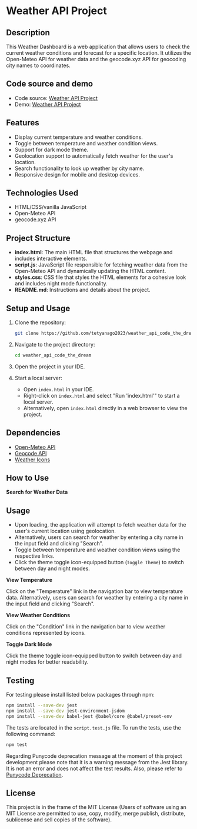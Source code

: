 # Weather API Project

## Description
This Weather Dashboard is a web application that allows users to check the current weather conditions and forecast for a specific location. It utilizes the Open-Meteo API for weather data and the geocode.xyz API for geocoding city names to coordinates.

## Code source and demo
* Code source: [Weather API Project](https://github.com/tetyanago2023/weather_api_code_the_dream)
* Demo: [Weather API Project](https://weather-api-code-the-dream.netlify.app/)



## Features
* Display current temperature and weather conditions.
* Toggle between temperature and weather condition views.
* Support for dark mode theme.
* Geolocation support to automatically fetch weather for the user's location.
* Search functionality to look up weather by city name.
* Responsive design for mobile and desktop devices.

## Technologies Used
* HTML/CSS/vanilla JavaScript
* Open-Meteo API
* geocode.xyz API

## Project Structure

- **index.html**: The main HTML file that structures the webpage and includes interactive elements.
- **script.js**: JavaScript file responsible for fetching weather data from the Open-Meteo API and dynamically updating the HTML content.
- **styles.css**: CSS file that styles the HTML elements for a cohesive look and includes night mode functionality.
- **README.md**: Instructions and details about the project.

## Setup and Usage

1. Clone the repository:
    ```bash
    git clone https://github.com/tetyanago2023/weather_api_code_the_dream.git
    ```

2. Navigate to the project directory:
    ```bash
    cd weather_api_code_the_dream
    ```

3. Open the project in your IDE.

4. Start a local server:
   - Open `index.html` in your IDE.
   - Right-click on `index.html` and select "Run 'index.html'" to start a local server.
   - Alternatively, open `index.html` directly in a web browser to view the project.

## Dependencies

- [Open-Meteo API](https://open-meteo.com/)
- [Geocode API](https://geocode.xyz/api/)
- [Weather Icons](https://erikflowers.github.io/weather-icons/)

## How to Use

**Search for Weather Data**

## Usage
* Upon loading, the application will attempt to fetch weather data for the user's current location using geolocation.
* Alternatively, users can search for weather by entering a city name in the input field and clicking "Search".
* Toggle between temperature and weather condition views using the respective links.
* Click the theme toggle icon-equipped button (`Toggle Theme`) to switch between day and night modes.

**View Temperature**

Click on the "Temperature" link in the navigation bar to view temperature data. Alternatively, users can search for weather by entering a city name in the input field and clicking "Search".

**View Weather Conditions**

Click on the "Condition" link in the navigation bar to view weather conditions represented by icons.

**Toggle Dark Mode**

Click the theme toggle icon-equipped button to switch between day and night modes for better readability.

## Testing

For testing please install listed below packages through npm:

```bash
npm install --save-dev jest
npm install --save-dev jest-environment-jsdom
npm install --save-dev babel-jest @babel/core @babel/preset-env
```
The tests are located in the `script.test.js` file. To run the tests, use the following command:

```bash
npm test
```
Regarding Punycode deprecation message at the moment of this project development please note that it is a warning message from the Jest library. It is not an error and does not affect the test results. Also, please refer to [Punycode Deprecation](https://nodejs.org/api/punycode.html).
## License

This project is in the frame of the MIT License (Users of software using an MIT License are permitted to use, copy, modify, merge publish, distribute, sublicense and sell copies of the software).
